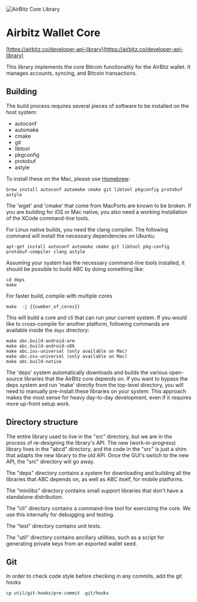 ![AirBitz Core Library](http://airbitz.co/static/img/bitcoin-wallet/section-bitcoin-wallet-platform-bg.jpg)
# Airbitz Wallet Core
[https://airbitz.co/developer-api-library](https://airbitz.co/developer-api-library)

This library implements the core Bitcoin functionality for the AirBitz wallet.
It manages accounts, syncing, and Bitcoin transactions.

## Building

The build process requires several pieces of software to be installed on the
host system:

* autoconf
* automake
* cmake
* git
* libtool
* pkgconfig
* protobuf
* astyle

To install these on the Mac, please use [Homebrew](http://brew.sh/):

    brew install autoconf automake cmake git libtool pkgconfig protobuf astyle

The 'wget' and 'cmake' that come from MacPorts are known to be broken.
If you are building for iOS or Mac native, you also need a working installation
of the XCode command-line tools.

For Linux native builds, you need the clang compiler.
The following command will install the necessary dependencies on Ubuntu:

    apt-get install autoconf automake cmake git libtool pkg-config protobuf-compiler clang astyle

Assuming your system has the necessary command-line tools installed, it should
be possible to build ABC by doing something like:

    cd deps
    make

For faster build, compile with multiple cores

    make  -j {{number_of_cores}}

This will build a core and cli that can run your current system.
If you would like to cross-compile for another platform,
following commands are available inside the `deps` directory:

    make abc.build-android-arm
    make abc.build-android-x86
    make abc.ios-universal (only available on Mac)
    make abc.osx-universal (only available on Mac)
    make abc.build-native

The 'deps' system automatically downloads and builds the various open-source
libraries that the AirBitz core depends on. If you want to bypass the deps
system and run 'make' directly from the top-level directory,
you will need to manually pre-install these libraries on your system.
This approach makes the most sense for heavy day-to-day development,
even if it requires more up-front setup work.

## Directory structure

The entire library used to live in the "src" directory, but we are in the
process of re-designing the library's API. The new (work-in-progress) library
lives in the "abcd" directory, and the code in the "src" is just a shim that
adapts the new library to the old API. Once the GUI's switch to the new API,
the "src" directory will go away.

The "deps" directory contains a system for downloading and building all the
libraries that ABC depends on, as well as ABC itself, for mobile platforms.

The "minilibs" directory contains small support libraries that don't have
a standalone distribution.

The "cli" directory contains a command-line tool for exercising the core.
We use this internally for debugging and testing.

The "test" directory contains unit tests.

The "util" directory contains ancillary utilities,
such as a script for generating private keys from an exported wallet seed.

## Git

In order to check code style before checking in any commits, add the git hooks

    cp util/git-hooks/pre-commit .git/hooks